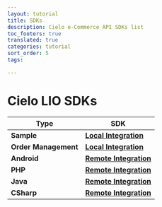 ```yaml
---
layout: tutorial
title: SDKs
description: Cielo e-Commerce API SDKs list
toc_footers: true
translated: true
categories: tutorial
sort_order: 5
tags:

---
```


# Cielo LIO SDKs

| Type                 | SDK                                                                                                  |
| -------------------- | ---------------------------------------------------------------------------------------------------- |
| **Sample**           | [**Local Integration**](https://github.com/DeveloperCielo/LIO-SDK-Sample-Integracao-Local)           |
| **Order Management** | [**Local Integration**](https://github.com/DeveloperCielo/order-management)                          |
| **Android**          | [**Remote Integration**](https://github.com/DeveloperCielo/LIO-SDK-API-Integracao-Remota-v1-Android) |
| **PHP**              | [**Remote Integration**](https://github.com/DeveloperCielo/LIO-SDK-API-Integracao-Remota-v1-PHP)     |
| **Java**             | [**Remote Integration**](https://github.com/DeveloperCielo/LIO-SDK-API-Integracao-Remota-v1-Java)    |
| **CSharp**           | [**Remote Integration**](https://github.com/DeveloperCielo/LIO-SDK-API-Integracao-Remota-v1-CSHARP)  |

